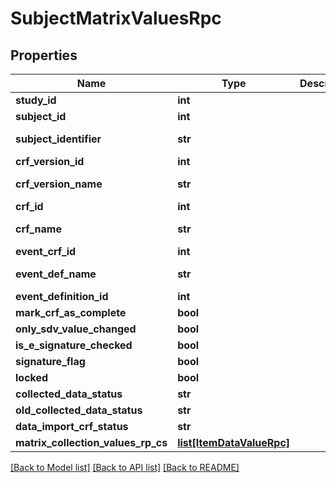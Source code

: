 # SubjectMatrixValuesRpc

## Properties
Name | Type | Description | Notes
------------ | ------------- | ------------- | -------------
**study_id** | **int** |  | [optional] 
**subject_id** | **int** |  | [optional] 
**subject_identifier** | **str** |  | [optional] [readonly] 
**crf_version_id** | **int** |  | [optional] 
**crf_version_name** | **str** |  | [optional] [readonly] 
**crf_id** | **int** |  | [optional] 
**crf_name** | **str** |  | [optional] [readonly] 
**event_crf_id** | **int** |  | [optional] 
**event_def_name** | **str** |  | [optional] [readonly] 
**event_definition_id** | **int** |  | [optional] 
**mark_crf_as_complete** | **bool** |  | [optional] 
**only_sdv_value_changed** | **bool** |  | [optional] 
**is_e_signature_checked** | **bool** |  | [optional] 
**signature_flag** | **bool** |  | [optional] 
**locked** | **bool** |  | [optional] 
**collected_data_status** | **str** |  | [optional] 
**old_collected_data_status** | **str** |  | [optional] 
**data_import_crf_status** | **str** |  | [optional] 
**matrix_collection_values_rp_cs** | [**list[ItemDataValueRpc]**](ItemDataValueRpc.md) |  | [optional] 

[[Back to Model list]](../README.md#documentation-for-models) [[Back to API list]](../README.md#documentation-for-api-endpoints) [[Back to README]](../README.md)


